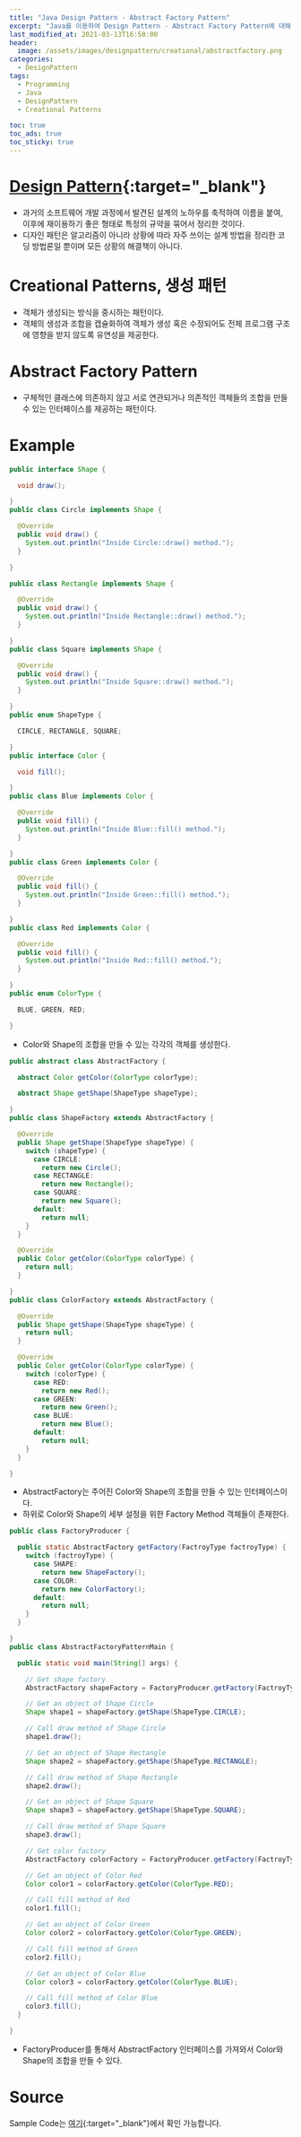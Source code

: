 ```yaml
---
title: "Java Design Pattern - Abstract Factory Pattern"
excerpt: "Java를 이용하여 Design Pattern - Abstract Factory Pattern에 대해 설명합니다."
last_modified_at: 2021-03-13T16:50:00
header:
  image: /assets/images/designpattern/creational/abstractfactory.png
categories:
  - DesignPattern
tags:
  - Programming
  - Java
  - DesignPattern
  - Creational Patterns

toc: true
toc_ads: true
toc_sticky: true
---
```

# [Design Pattern](../designpattern){:target="_blank"}
- 과거의 소프트웨어 개발 과정에서 발견된 설계의 노하우를 축적하여 이름을 붙여, 이후에 재이용하기 좋은 형태로 특정의 규약을 묶어서 정리한 것이다.
- 디자인 패턴은 알고리즘이 아니라 상황에 따라 자주 쓰이는 설계 방법을 정리한 코딩 방법론일 뿐이며 모든 상황의 해결책이 아니다.

# Creational Patterns, 생성 패턴
- 객체가 생성되는 방식을 중시하는 패턴이다.
- 객체의 생성과 조합을 캡슐화하여 객체가 생성 혹은 수정되어도 전체 프로그램 구조에 영향을 받지 않도록 유연성을 제공한다.

# Abstract Factory Pattern
- 구체적인 클래스에 의존하지 않고 서로 연관되거나 의존적인 객체들의 조합을 만들 수 있는 인터페이스를 제공하는 패턴이다.

# Example
```java
public interface Shape {

  void draw();

}
public class Circle implements Shape {

  @Override
  public void draw() {
    System.out.println("Inside Circle::draw() method.");
  }

}

public class Rectangle implements Shape {

  @Override
  public void draw() {
    System.out.println("Inside Rectangle::draw() method.");
  }

}
public class Square implements Shape {

  @Override
  public void draw() {
    System.out.println("Inside Square::draw() method.");
  }

}
public enum ShapeType {

  CIRCLE, RECTANGLE, SQUARE;

}
public interface Color {

  void fill();

}
public class Blue implements Color {

  @Override
  public void fill() {
    System.out.println("Inside Blue::fill() method.");
  }

}
public class Green implements Color {

  @Override
  public void fill() {
    System.out.println("Inside Green::fill() method.");
  }

}
public class Red implements Color {

  @Override
  public void fill() {
    System.out.println("Inside Red::fill() method.");
  }

}
public enum ColorType {

  BLUE, GREEN, RED;

}
```

- Color와 Shape의 조합을 만들 수 있는 각각의 객체를 생성한다.

```java
public abstract class AbstractFactory {

  abstract Color getColor(ColorType colorType);

  abstract Shape getShape(ShapeType shapeType);

}
public class ShapeFactory extends AbstractFactory {

  @Override
  public Shape getShape(ShapeType shapeType) {
    switch (shapeType) {
      case CIRCLE:
        return new Circle();
      case RECTANGLE:
        return new Rectangle();
      case SQUARE:
        return new Square();
      default:
        return null;
    }
  }

  @Override
  public Color getColor(ColorType colorType) {
    return null;
  }

}
public class ColorFactory extends AbstractFactory {

  @Override
  public Shape getShape(ShapeType shapeType) {
    return null;
  }

  @Override
  public Color getColor(ColorType colorType) {
    switch (colorType) {
      case RED:
        return new Red();
      case GREEN:
        return new Green();
      case BLUE:
        return new Blue();
      default:
        return null;
    }
  }

}
```

- AbstractFactory는 주어진 Color와 Shape의 조합을 만들 수 있는 인터페이스이다.
- 하위로 Color와 Shape의 세부 설정을 위한 Factory Method 객체들이 존재한다.

```java
public class FactoryProducer {

  public static AbstractFactory getFactory(FactroyType factroyType) {
    switch (factroyType) {
      case SHAPE:
        return new ShapeFactory();
      case COLOR:
        return new ColorFactory();
      default:
        return null;
    }
  }

}
public class AbstractFactoryPatternMain {

  public static void main(String[] args) {

    // Get shape factory
    AbstractFactory shapeFactory = FactoryProducer.getFactory(FactroyType.SHAPE);

    // Get an object of Shape Circle
    Shape shape1 = shapeFactory.getShape(ShapeType.CIRCLE);

    // Call draw method of Shape Circle
    shape1.draw();

    // Get an object of Shape Rectangle
    Shape shape2 = shapeFactory.getShape(ShapeType.RECTANGLE);

    // Call draw method of Shape Rectangle
    shape2.draw();

    // Get an object of Shape Square
    Shape shape3 = shapeFactory.getShape(ShapeType.SQUARE);

    // Call draw method of Shape Square
    shape3.draw();

    // Get color factory
    AbstractFactory colorFactory = FactoryProducer.getFactory(FactroyType.COLOR);

    // Get an object of Color Red
    Color color1 = colorFactory.getColor(ColorType.RED);

    // Call fill method of Red
    color1.fill();

    // Get an object of Color Green
    Color color2 = colorFactory.getColor(ColorType.GREEN);

    // Call fill method of Green
    color2.fill();

    // Get an object of Color Blue
    Color color3 = colorFactory.getColor(ColorType.BLUE);

    // Call fill method of Color Blue
    color3.fill();
  }

}
```

- FactoryProducer를 통해서 AbstractFactory 인터페이스를 가져와서 Color와 Shape의 조합을 만들 수 있다.

# Source
Sample Code는 [여기](https://github.com/GracefulSoul/designpattern/tree/master/src/main/java/gracefulsoul/creational/abstractfactory){:target="_blank"}에서 확인 가능합니다.